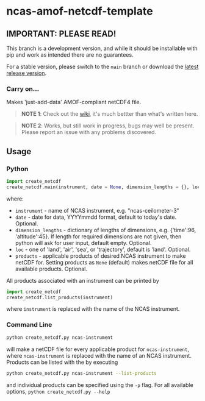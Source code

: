 ncas-amof-netcdf-template
=========================

<h2>IMPORTANT: PLEASE READ!</h2>
This branch is a development version, and while it should be installable with pip and work as intended there are no guarantees.

For a stable version, please switch to the `main` branch or download the [latest release version](https://github.com/joshua-hampton/ncas_amof_netcdf_template/releases/latest).



<h3>Carry on...</h3>

Makes 'just-add-data' AMOF-compliant netCDF4 file.

> **NOTE 1**: Check out the [wiki], it's much bettter than what's written here.

> **NOTE 2**: Works, but still work in progress, bugs may well be present. Please report an issue with any problems discovered.


Usage
-----

<h3>Python</h3>

```python
import create_netcdf
create_netcdf.main(instrument, date = None, dimension_lengths = {}, loc = 'land', products = None)
```
where:
- `instrument` - name of NCAS instrument, e.g. "ncas-ceilometer-3"
- `date` - date for data, YYYYmmdd format, default to today's date. Optional.
- `dimension_lengths` - dictionary of lengths of dimensions, e.g. {'time':96, 'altitude':45}. If length for required dimensions are not given, then python will ask for user input, default empty. Optional.
- `loc` - one of 'land', 'air', 'sea', or 'trajectory', default is 'land'. Optional.
- `products` - applicable products of desired NCAS instrument to make netCDF for. Setting products as `None` (default) makes netCDF file for all available products. Optional.

All products associated with an instrument can be printed by
```python
import create_netcdf
create_netcdf.list_products(instrument)
```
where `instrument` is replaced with the name of the NCAS instrument.

<h3>Command Line</h3>

```bash
python create_netcdf.py ncas-instrument
```
will make a netCDF file for every applicable product for `ncas-instrument`, where `ncas-instrument` is replaced with the name of an NCAS instrument. Products can be listed with the by executing 
```bash 
python create_netcdf.py ncas-instrument --list-products
```
and individual products can be specified using the `-p` flag. For all available options, `python create_netcdf.py --help`

[wiki]: https://github.com/joshua-hampton/ncas_amof_netcdf_template/wiki
